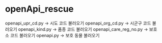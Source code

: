 # openApi_rescue

openapi_upr_cd.py -> 시도 코드 불러오기
openapi_org_cd.py -> 시군구 코드 불러오기 
openapi_kind.py -> 품종 코드 불러오기 
openapi_care_reg_no.py -> 보호소 코드 불러오기 
openapi.py -> 보호 동물 불러오기 